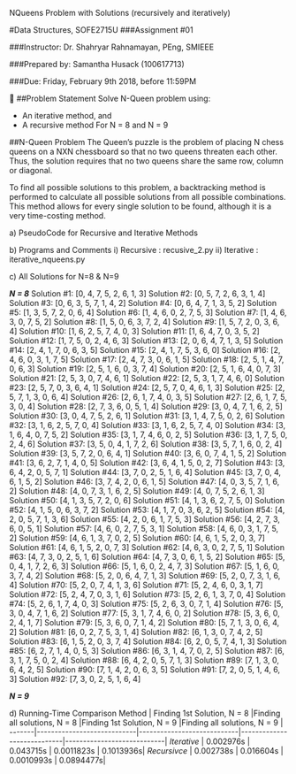 NQueens Problem with Solutions (recursively and iteratively)

#Data Structures, SOFE2715U
###Assignment #01

###Instructor: Dr. Shahryar Rahnamayan, PEng, SMIEEE

###Prepared by:
	Samantha Husack (100617713)


###Due: Friday, February 9th 2018, before 11:59PM


##Problem Statement
	Solve N-Queen problem using:
* An iterative method, and
* A recursive method
For N = 8 and N = 9

##N-Queen Problem
The Queen’s puzzle is the problem of placing N chess queens on a NXN chessboard so that no two queens threaten each other. Thus, the solution requires that no two queens share the same row, column or diagonal.

To find all possible solutions to this problem, a backtracking method is performed to calculate all possible solutions from all possible combinations. This method allows for every single solution to be found, although it is a very time-costing method. 


a) PseudoCode for Recursive and Iterative Methods

b) Programs and Comments
  i) Recursive : recusive_2.py
  ii) Iterative : iterative_nqueens.py

c) All Solutions for N=8 & N=9

***N = 8***
Solution #1: [0, 4, 7, 5, 2, 6, 1, 3]
Solution #2: [0, 5, 7, 2, 6, 3, 1, 4]
Solution #3: [0, 6, 3, 5, 7, 1, 4, 2]
Solution #4: [0, 6, 4, 7, 1, 3, 5, 2]
Solution #5: [1, 3, 5, 7, 2, 0, 6, 4]
Solution #6: [1, 4, 6, 0, 2, 7, 5, 3]
Solution #7: [1, 4, 6, 3, 0, 7, 5, 2]
Solution #8: [1, 5, 0, 6, 3, 7, 2, 4]
Solution #9: [1, 5, 7, 2, 0, 3, 6, 4]
Solution #10: [1, 6, 2, 5, 7, 4, 0, 3]
Solution #11: [1, 6, 4, 7, 0, 3, 5, 2]
Solution #12: [1, 7, 5, 0, 2, 4, 6, 3]
Solution #13: [2, 0, 6, 4, 7, 1, 3, 5]
Solution #14: [2, 4, 1, 7, 0, 6, 3, 5]
Solution #15: [2, 4, 1, 7, 5, 3, 6, 0]
Solution #16: [2, 4, 6, 0, 3, 1, 7, 5]
Solution #17: [2, 4, 7, 3, 0, 6, 1, 5]
Solution #18: [2, 5, 1, 4, 7, 0, 6, 3]
Solution #19: [2, 5, 1, 6, 0, 3, 7, 4]
Solution #20: [2, 5, 1, 6, 4, 0, 7, 3]
Solution #21: [2, 5, 3, 0, 7, 4, 6, 1]
Solution #22: [2, 5, 3, 1, 7, 4, 6, 0]
Solution #23: [2, 5, 7, 0, 3, 6, 4, 1]
Solution #24: [2, 5, 7, 0, 4, 6, 1, 3]
Solution #25: [2, 5, 7, 1, 3, 0, 6, 4]
Solution #26: [2, 6, 1, 7, 4, 0, 3, 5]
Solution #27: [2, 6, 1, 7, 5, 3, 0, 4]
Solution #28: [2, 7, 3, 6, 0, 5, 1, 4]
Solution #29: [3, 0, 4, 7, 1, 6, 2, 5]
Solution #30: [3, 0, 4, 7, 5, 2, 6, 1]
Solution #31: [3, 1, 4, 7, 5, 0, 2, 6]
Solution #32: [3, 1, 6, 2, 5, 7, 0, 4]
Solution #33: [3, 1, 6, 2, 5, 7, 4, 0]
Solution #34: [3, 1, 6, 4, 0, 7, 5, 2]
Solution #35: [3, 1, 7, 4, 6, 0, 2, 5]
Solution #36: [3, 1, 7, 5, 0, 2, 4, 6]
Solution #37: [3, 5, 0, 4, 1, 7, 2, 6]
Solution #38: [3, 5, 7, 1, 6, 0, 2, 4]
Solution #39: [3, 5, 7, 2, 0, 6, 4, 1]
Solution #40: [3, 6, 0, 7, 4, 1, 5, 2]
Solution #41: [3, 6, 2, 7, 1, 4, 0, 5]
Solution #42: [3, 6, 4, 1, 5, 0, 2, 7]
Solution #43: [3, 6, 4, 2, 0, 5, 7, 1]
Solution #44: [3, 7, 0, 2, 5, 1, 6, 4]
Solution #45: [3, 7, 0, 4, 6, 1, 5, 2]
Solution #46: [3, 7, 4, 2, 0, 6, 1, 5]
Solution #47: [4, 0, 3, 5, 7, 1, 6, 2]
Solution #48: [4, 0, 7, 3, 1, 6, 2, 5]
Solution #49: [4, 0, 7, 5, 2, 6, 1, 3]
Solution #50: [4, 1, 3, 5, 7, 2, 0, 6]
Solution #51: [4, 1, 3, 6, 2, 7, 5, 0]
Solution #52: [4, 1, 5, 0, 6, 3, 7, 2]
Solution #53: [4, 1, 7, 0, 3, 6, 2, 5]
Solution #54: [4, 2, 0, 5, 7, 1, 3, 6]
Solution #55: [4, 2, 0, 6, 1, 7, 5, 3]
Solution #56: [4, 2, 7, 3, 6, 0, 5, 1]
Solution #57: [4, 6, 0, 2, 7, 5, 3, 1]
Solution #58: [4, 6, 0, 3, 1, 7, 5, 2]
Solution #59: [4, 6, 1, 3, 7, 0, 2, 5]
Solution #60: [4, 6, 1, 5, 2, 0, 3, 7]
Solution #61: [4, 6, 1, 5, 2, 0, 7, 3]
Solution #62: [4, 6, 3, 0, 2, 7, 5, 1]
Solution #63: [4, 7, 3, 0, 2, 5, 1, 6]
Solution #64: [4, 7, 3, 0, 6, 1, 5, 2]
Solution #65: [5, 0, 4, 1, 7, 2, 6, 3]
Solution #66: [5, 1, 6, 0, 2, 4, 7, 3]
Solution #67: [5, 1, 6, 0, 3, 7, 4, 2]
Solution #68: [5, 2, 0, 6, 4, 7, 1, 3]
Solution #69: [5, 2, 0, 7, 3, 1, 6, 4]
Solution #70: [5, 2, 0, 7, 4, 1, 3, 6]
Solution #71: [5, 2, 4, 6, 0, 3, 1, 7]
Solution #72: [5, 2, 4, 7, 0, 3, 1, 6]
Solution #73: [5, 2, 6, 1, 3, 7, 0, 4]
Solution #74: [5, 2, 6, 1, 7, 4, 0, 3]
Solution #75: [5, 2, 6, 3, 0, 7, 1, 4]
Solution #76: [5, 3, 0, 4, 7, 1, 6, 2]
Solution #77: [5, 3, 1, 7, 4, 6, 0, 2]
Solution #78: [5, 3, 6, 0, 2, 4, 1, 7]
Solution #79: [5, 3, 6, 0, 7, 1, 4, 2]
Solution #80: [5, 7, 1, 3, 0, 6, 4, 2]
Solution #81: [6, 0, 2, 7, 5, 3, 1, 4]
Solution #82: [6, 1, 3, 0, 7, 4, 2, 5]
Solution #83: [6, 1, 5, 2, 0, 3, 7, 4]
Solution #84: [6, 2, 0, 5, 7, 4, 1, 3]
Solution #85: [6, 2, 7, 1, 4, 0, 5, 3]
Solution #86: [6, 3, 1, 4, 7, 0, 2, 5]
Solution #87: [6, 3, 1, 7, 5, 0, 2, 4]
Solution #88: [6, 4, 2, 0, 5, 7, 1, 3]
Solution #89: [7, 1, 3, 0, 6, 4, 2, 5]
Solution #90: [7, 1, 4, 2, 0, 6, 3, 5]
Solution #91: [7, 2, 0, 5, 1, 4, 6, 3]
Solution #92: [7, 3, 0, 2, 5, 1, 6, 4]

***N = 9***

d) Running-Time Comparison
Method | Finding 1st Solution, N = 8 |Finding all solutions, N = 8 |Finding 1st Solution, N = 9 |Finding all solutions, N = 9 |
-------|----------------------------|----------------------------|----------------------------|----------------------------|
*Iterative* | 0.002976s | 0.043715s | 0.0011823s | 0.1013936s|
*Recursivce* | 0.002738s | 0.016604s | 0.0010993s | 0.0894477s|
